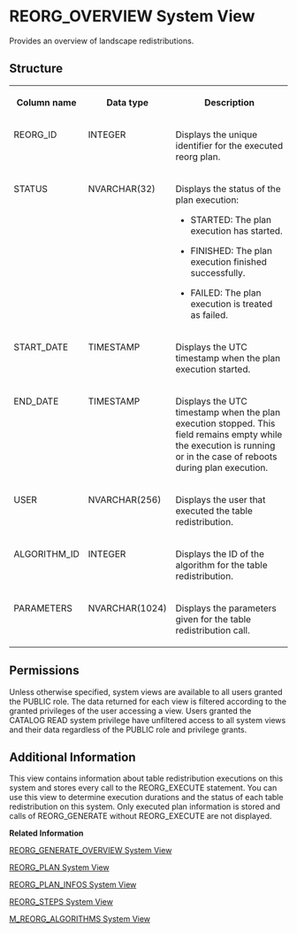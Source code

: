 <!-- loio20ccfa20751910149c2de2cb9ce26e78 -->

# REORG\_OVERVIEW System View

Provides an overview of landscape redistributions.



<a name="loio20ccfa20751910149c2de2cb9ce26e78___r_e_o_r_g__o_v_e_r_v_i_e_w_1struct_REORG_OVERVIEW"/>

## Structure


<table>
<tr>
<th valign="top">

Column name

</th>
<th valign="top">

Data type

</th>
<th valign="top">

Description

</th>
</tr>
<tr>
<td valign="top">

REORG\_ID

</td>
<td valign="top">

INTEGER

</td>
<td valign="top">

Displays the unique identifier for the executed reorg plan.

</td>
</tr>
<tr>
<td valign="top">

STATUS

</td>
<td valign="top">

NVARCHAR\(32\)

</td>
<td valign="top">

Displays the status of the plan execution:

-   STARTED: The plan execution has started.

-   FINISHED: The plan execution finished successfully.

-   FAILED: The plan execution is treated as failed.




</td>
</tr>
<tr>
<td valign="top">

START\_DATE

</td>
<td valign="top">

TIMESTAMP

</td>
<td valign="top">

Displays the UTC timestamp when the plan execution started.

</td>
</tr>
<tr>
<td valign="top">

END\_DATE

</td>
<td valign="top">

TIMESTAMP

</td>
<td valign="top">

Displays the UTC timestamp when the plan execution stopped. This field remains empty while the execution is running or in the case of reboots during plan execution.

</td>
</tr>
<tr>
<td valign="top">

USER

</td>
<td valign="top">

NVARCHAR\(256\)

</td>
<td valign="top">

Displays the user that executed the table redistribution.

</td>
</tr>
<tr>
<td valign="top">

ALGORITHM\_ID

</td>
<td valign="top">

INTEGER

</td>
<td valign="top">

Displays the ID of the algorithm for the table redistribution.

</td>
</tr>
<tr>
<td valign="top">

PARAMETERS

</td>
<td valign="top">

NVARCHAR\(1024\)

</td>
<td valign="top">

Displays the parameters given for the table redistribution call.

</td>
</tr>
</table>



<a name="loio20ccfa20751910149c2de2cb9ce26e78___r_e_o_r_g__o_v_e_r_v_i_e_w_1fulldesc_REORG_OVERVIEW"/>

## Permissions

Unless otherwise specified, system views are available to all users granted the PUBLIC role. The data returned for each view is filtered according to the granted privileges of the user accessing a view. Users granted the CATALOG READ system privilege have unfiltered access to all system views and their data regardless of the PUBLIC role and privilege grants.



<a name="loio20ccfa20751910149c2de2cb9ce26e78__section_fpz_qhd_zzb"/>

## Additional Information

This view contains information about table redistribution executions on this system and stores every call to the REORG\_EXECUTE statement. You can use this view to determine execution durations and the status of each table redistribution on this system. Only executed plan information is stored and calls of REORG\_GENERATE without REORG\_EXECUTE are not displayed.

**Related Information**  


[REORG\_GENERATE\_OVERVIEW System View](reorg-generate-overview-system-view-176f257.md "Tracks automated and administrator calls to the REORG_GENERATE procedure.")

[REORG\_PLAN System View](reorg-plan-system-view-20cd4f1.md "Provides current plan information for landscape reorganization.")

[REORG\_PLAN\_INFOS System View](reorg-plan-infos-system-view-20cd27f.md "Provides additional information about the current landscape reorganization plan.")

[REORG\_STEPS System View](reorg-steps-system-view-20cd6dd.md "Contains the executed or to be executed table redistribution plan items.")

[M\_REORG\_ALGORITHMS System View](../022-Monitoring-Views/m-reorg-algorithms-system-view-20b9ec5.md "Provides information about landscape redistribution algorithms.")

